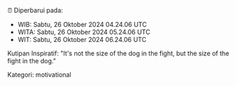 ⏰ Diperbarui pada:
- WIB: Sabtu, 26 Oktober 2024 04.24.06 UTC
- WITA: Sabtu, 26 Oktober 2024 05.24.06 UTC
- WIT: Sabtu, 26 Oktober 2024 06.24.06 UTC

Kutipan Inspiratif:
"It's not the size of the dog in the fight, but the size of the fight in the dog."


Kategori: motivational

